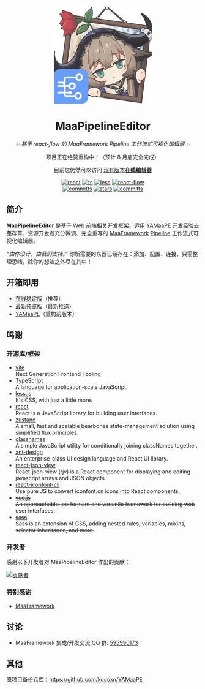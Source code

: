 <p align="center">
  <img alt="LOGO" src="./public/logo.png" width="256" height="256" />
</p>

<div align="center">

# MaaPipelineEditor

_✨ 基于 react-flow 的 MaaFramework Pipeline 工作流式可视化编辑器 ✨_

项目正在绝赞重构中！（预计 8 月底完全完成）

目前您仍然可以访问 [现有版本**在线编辑器**](https://yamaape.codax.site)

</div>

<p align="center">
  <a href="https://react.dev/" target="_blank"><img alt="react" src="https://img.shields.io/badge/React 19-%2320232a.svg?logo=react&logoColor=%2361DAFB"></a>
  <a href="https://www.typescriptlang.org/" target="_blank"><img alt="ts" src="https://img.shields.io/badge/TypeScript-3178C6?logo=typescript&logoColor=fff"></a>
  <a href="https://lesscss.org/" target="_blank"><img alt="less" src="https://img.shields.io/badge/Less-1D365D?logo=less&logoColor=fff"></a>
  <a href="https://reactflow.dev/" target="_blank"><img alt="react-flow" src="https://img.shields.io/badge/React Flow 12-%23ff0072?logoColor=fff&logo=flathub"></a>
  <br/>
  <a href="https://github.com/kqcoxn/MaaPipelineEditor/LICENSE.md" target="_blank"><img alt="committs" src="https://img.shields.io/github/license/kqcoxn/MaaPipelineEditor"></a>
  <a href="https://github.com/kqcoxn/MaaPipelineEditor/stargazers" target="_blank"><img alt="stars" src="https://img.shields.io/github/stars/kqcoxn/MaaPipelineEditor?style=social"></a>
  <a href="https://github.com/kqcoxn/MaaPipelineEditor/commits/main/" target="_blank"><img alt="committs" src="https://img.shields.io/github/commit-activity/m/kqcoxn/MaaPipelineEditor?color=%23ff69b4"></a>
</p>

<div align="center">

</div>

## 简介

**MaaPipelineEditor** 是基于 Web 前端相关开发框架、运用 [YAMaaPE](https://github.com/kqcoxn/YAMaaPE) 开发经验去芜存菁、资源开发者充分微调、完全重写的 [MaaFramework](https://github.com/MaaXYZ/MaaFramework) [Pipeline](https://maafw.xyz/docs/3.1-PipelineProtocol.html) 工作流式可视化编辑器。

_“由你设计，由我们支持。”_ 你所需要的东西已经存在：添加、配置、连接，只需整理思绪，除你的想法之外尽在其中！

## 开箱即用

- [在线稳定版](https://yamaape.codax.site/MaaPipelineEditor)（推荐）
- [最新预览版](https://kqcoxn.github.io/MaaPipelineEditor/)（最新推送）
- [YAMaaPE](https://yamaape.codax.site)（重构前版本）

## 鸣谢

### 开源库/框架

- [vite](https://github.com/vitejs/vite)  
  Next Generation Frontend Tooling
- [TypeScript](https://github.com/microsoft/TypeScript)  
  A language for application-scale JavaScript.
- [less.js](https://github.com/less/less.js)  
  It's CSS, with just a little more.
- [react](https://github.com/facebook/react)  
  React is a JavaScript library for building user interfaces.
- [zustand](https://github.com/pmndrs/zustand)  
  A small, fast and scalable bearbones state-management solution using simplified flux principles.
- [classnames](https://github.com/JedWatson/classnames)  
  A simple JavaScript utility for conditionally joining classNames together.
- [ant-design](https://github.com/ant-design/ant-design)  
  An enterprise-class UI design language and React UI library.
- [react-json-view](https://github.com/microlinkhq/react-json-view)  
  React-json-view (rjv) is a React component for displaying and editing javascript arrays and JSON objects.
- [react-iconfont-cli](https://github.com/iconfont-cli/react-iconfont-cli)  
  Use pure JS to convert iconfont.cn icons into React components.
- ~~[vue.js](https://github.com/vuejs/vue)~~  
  ~~An approachable, performant and versatile framework for building web user interfaces.~~
- ~~[sass](https://github.com/sass/sass)~~  
  ~~Sass is an extension of CSS, adding nested rules, variables, mixins, selector inheritance, and more.~~

### 开发者

感谢以下开发者对 MaaPipelineEditor 作出的贡献：

[![贡献者](https://contrib.rocks/image?repo=kqcoxn/MaaPipelineEditor)](https://github.com/kqcoxn/MaaPipelineEditor/graphs/contributors)

### 特别感谢

- [MaaFramework](https://github.com/MaaXYZ/MaaFramework)

## 讨论

- MaaFramework 集成/开发交流 QQ 群: [595990173](https://qm.qq.com/q/gqSv6ukjV8)

## 其他

原项目备份仓库：https://github.com/kqcoxn/YAMaaPE
